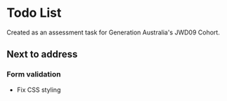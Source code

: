 # Todo List
Created as an assessment task for Generation Australia's JWD09 Cohort.

## Next to address
### Form validation
- Fix CSS styling